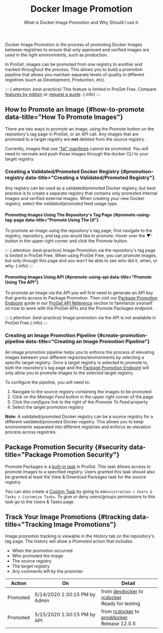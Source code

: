 ﻿---
title: Docker Image Promotion
subtitle:  What is Docker Image Promotion and Why Should I use it.
keywords: docker promotion, docker image promotion, image promotion, docker, containers, container, image, images, deployments
sequence: 400
show-headings-in-nav: true
---

Docker Image Promotion is the process of promoting Docker Images between registries to ensure that only approved and verified images are used in the right environments, such as production. 

In ProGet, images can be promoted from one registry to another and tracked throughout the process. This allows you to build a promotion pipeline that allows you maintain separate levels of quality in different registries (such as Development, Production, etc).


::: {.attention .best-practice}
This feature is limited in ProGet Free. Compare [features by edition](/docs/proget/administration/license) or [request a quote](https://inedo.com/proget/pricing/request-quote). {.info}
:::

## How to Promote an Image {#how-to-promote data-title="How To Promote Images"}
There are two ways to promote an image, using the _Promote_ button on the repository's tag page in ProGet, or an API call. Any images that are promoted to a target registry are __not__ deleted from the source registry.  

Currently, images that use ["fat" manifests](https://docs.docker.com/registry/spec/manifest-v2-2/) cannot be promoted.  You will need to recreate and push those images through the docker CLI to your target registry.

### Creating a Validated/Promoted Docker Registry {#promotion-registry data-title="Creating a Validated/Promoted Registry"}

Any registry can be used as a validated/promoted Docker registry, but best practice is to create a separate registry that contains only promoted internal images and verified external images. When creating your new Docker registry, select the _validated/promoted_ feed usage type.

#### Promoting Images Using The Repository's Tag Page {#promote-using-tag-page data-title="Promote Using The UI"}

To promote an image using the repository's tag page, first navigate to the registry, repository, and tag you would like to promote.  Hover over the _▼-button_ in the upper right corner and click the _Promote_ button.

::: {.attention .best-practice}
Image Promotion via the repository's tag page is limited in ProGet Free. When using ProGet Free, you can promote images, but only through this page and you won't be able to see who did it, when, or why. {.info}
:::

#### Promoting Images Using API {#promote-using-api data-title="Promote Using The API"}

To promote an image via the API you will first need to generate an API key that grants access to Package Promotion. Then visit our [Package Promotion Endpoint](/docs/proget/reference/api/package-promotion) guide in our [ProGet API Reference](/docs/proget/reference/api) section to familiarize yourself on how to work with the ProGet APIs and the Promote Packages endpoint.

::: {.attention .best-practice}
Image promotion via the API is not availabile in ProGet Free.{.info}
:::

### Creating an Image Promotion Pipeline {#create-promotion-pipeline data-title="Creating an Image Promotion Pipeline"}

An image promotion pipeline helps you to enforce the process of elevating images between your different registries/environments by selecting a specific target registry. Once a target registry is selected to promote to, both the repository's tag page and the [Package Promotion Endpoint](/docs/proget/reference/api/package-promotion) will only allow you to promote images to the selected target registry.

To configure the pipeline, you will need to:
1. Navigate to the source registry containing the images to be promoted  
2. Click on the _Manage Feed_ button in the upper right corner of the page
3. Click the _configure_ link to the right of the _Promote To Feed_ property
4. Select the target promotion registry

**Note:** A validated/promoted Docker registry can be a source registry for a different validated/promoted Docker registry.  This allows you to keep environments separated into different registries and enforce an elevation process across registries.

## Package Promotion Security {#security data-title="Package Promotion Security"}

Promote Packages is a [built-in task](/docs/proget/administration/security) in ProGet. This task Allows access to promote images to a specified registry. Users granted this task should also be granted at least the View & Download Packages task for the source registry. 

You can also create a [Custom Task](/docs/proget/administration/security/creating-tasks) by going to `Administration > Users & Tasks > Customize Tasks`. To give or deny users/groups permissions to this task go to the Users & Tasks page.

## Track Your Image Promotions {#tracking data-title="Tracking Image Promotions"}

Image promotion tracking is viewable in the _History_ tab on the repository's tag page.  The history will show a _Promoted_ action that includes:
- When the promotion occurred
- Who promoted the image
- The source registry
- The target registry
- Any comments left by the promoter

|Action|On|Detail
|-----|-----|------
Promoted|5/14/2020 1:30:15 PM by Admin|from [devdocker]() to [rcdocker]()<br/>Ready for testing
Promoted|5/15/2020 1:30:15 PM by API|from [rcdocker]() to [proddocker]()<br/>Release 12.0.5


